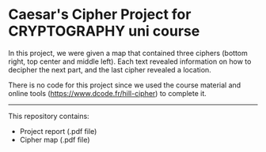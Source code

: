 # Caesar's Cipher Project for CRYPTOGRAPHY uni course

In this project, we were given a map that contained three ciphers (bottom right, top center and middle left).
Each text revealed information on how to decipher the next part, and the last cipher revealed a location.

There is no code for this project since we used the course material and online tools (https://www.dcode.fr/hill-cipher) to complete it.

---

This repository contains:
- Project report (.pdf file)
- Cipher map (.pdf file)

